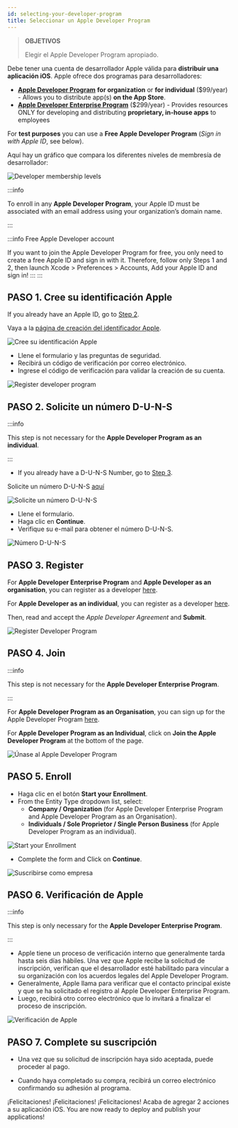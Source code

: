 ```yaml
---
id: selecting-your-developer-program
title: Seleccionar un Apple Developer Program
---
```


> **OBJETIVOS**
> 
> Elegir el Apple Developer Program apropiado.

Debe tener una cuenta de desarrollador Apple válida para **distribuir una aplicación iOS**. Apple ofrece dos programas para desarrolladores:

* **[Apple Developer Program](https://developer.apple.com/programs/)** **for organization** or **for individual** ($99/year) - Allows you to distribute app(s) **on the App Store**.
* **[Apple Developer Enterprise Program](https://developer.apple.com/programs/enterprise/)** ($299/year) - Provides resources ONLY for developing and distributing **proprietary, in-house apps** to employees

For **test purposes** you can use a **Free Apple Developer Program** (*Sign in with Apple ID*, see below).

Aquí hay un gráfico que compara los diferentes niveles de membresía de desarrollador:

![Developer membership levels](img/FreeTestingAppleDeveloperAccount.png)

:::info

To enroll in any **Apple Developer Program**, your Apple ID must be associated with an email address using your organization’s domain name.

:::

:::info Free Apple Developer account

If you want to join the Apple Developer Program for free, you only need to create a free Apple ID and sign in with it. Therefore, follow only Steps 1 and 2, then launch Xcode > Preferences > Accounts, Add your Apple ID and sign in! :::
:::

## PASO 1. Cree su identificación Apple

If you already have an Apple ID, go to [Step 2](#step-2-request-a-d-u-n-s-number).

Vaya a la [página de creación del identificador Apple](https://appleid.apple.com/).

![Cree su identificación Apple](img/Apple-ID-Creation-Page-4D-for-iOS.png)

* Llene el formulario y las preguntas de seguridad.
* Recibirá un código de verificación por correo electrónico.
* Ingrese el código de verificación para validar la creación de su cuenta.

![Register developer program](img/Register-developer-program-4D-for-iOS.png)

## PASO 2. Solicite un número D-U-N-S

:::info

This step is not necessary for the **Apple Developer Program as an individual**.

:::

* If you already have a D-U-N-S Number, go to [Step 3](#step-3-register).

Solicite un número D-U-N-S [aquí](https://developer.apple.com/enroll/duns-lookup/#/search)

![Solicite un número D-U-N-S](img/DUNS-Number-Organization-4D-for-iOS.png)

* Llene el formulario.
* Haga clic en **Continue**.
* Verifique su e-mail para obtener el número D-U-N-S.

![Número D-U-N-S](img/DUNS-Number-Apple-Mail_4D-for-iOS.png)

## PASO 3. Register

For **Apple Developer Enterprise Program** and **Apple Developer as an organisation**, you can register as a developer [here](https://developer.apple.com/programs/enterprise/enroll/).

For **Apple Developer as an individual**, you can register as a developer [here](https://developer.apple.com/account/).


Then, read and accept the *Apple Developer Agreement* and **Submit**.

![Register Developer Program](img/Register-developer-4D-for-iOS.png)

## PASO 4. Join

:::info

This step is not necessary for the **Apple Developer Enterprise Program**.

:::

For **Apple Developer Program as an Organisation**, you can sign up for the Apple Developer Program [here](https://developer.apple.com/enroll/enterprise/).

For **Apple Developer Program as an Individual**, click on **Join the Apple Developer Program** at the bottom of the page.

![Únase al Apple Developer Program](img/Join-Apple-Developer-Program-individuals-4D-for-iOS.png)


## PASO 5. Enroll

* Haga clic en el botón **Start your Enrollment**.
* From the Entity Type dropdown list, select:
    - **Company / Organization** (for Apple Developer Enterprise Program and Apple Developer Program as an Organisation).
    - **Individuals / Sole Proprietor / Single Person Business** (for Apple Developer Program as an individual).

![Start your Enrollment](img/Apple-Developer-Program-Individuals-4D-for-iOS.png)

* Complete the form and Click on **Continue**.

![Suscribirse como empresa](img/Apple-Developer-Program-Enrollment-Organizations-4D-for-iOS.png)

## PASO 6. Verificación de Apple

:::info

This step is  only necessary for the **Apple Developer Enterprise Program**.

:::

* Apple tiene un proceso de verificación interno que generalmente tarda hasta seis días hábiles. Una vez que Apple recibe la solicitud de inscripción, verifican que el desarrollador esté habilitado para vincular a su organización con los acuerdos legales del Apple Developer Program.
* Generalmente, Apple llama para verificar que el contacto principal existe y que se ha solicitado el registro al Apple Developer Enterprise Program.
* Luego, recibirá otro correo electrónico que lo invitará a finalizar el proceso de inscripción.

![Verificación de Apple](img/Confirmation-email-Organisations-4D-for-iOS.png)

## PASO 7. Complete su suscripción

* Una vez que su solicitud de inscripción haya sido aceptada, puede proceder al pago.

* Cuando haya completado su compra, recibirá un correo electrónico confirmando su adhesión al programa.

¡Felicitaciones! ¡Felicitaciones! ¡Felicitaciones! Acaba de agregar 2 acciones a su aplicación iOS. You are now ready to deploy and publish your applications!
